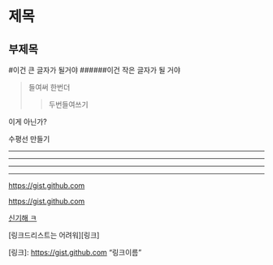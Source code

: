 제목
======

부제목
--------


#이건 큰 글자가 될거야
######이건 작은 글자가 될 거야

>들여써
>한번더
>>두번들여쓰기

이게 아닌가?


수평선 만들기
***
-------------
- - -
* * *



https://gist.github.com


<https://gist.github.com>

[신기해 ㅋ](https://gist.github.com)

[링크드리스트는 어려워][링크]

[링크]: https://gist.github.com “링크이름”
